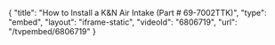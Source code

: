 {
    "title": "How to Install a K&N Air Intake (Part # 69-7002TTK)",
    "type": "embed",
    "layout": "iframe-static",
    "videoId": "6806719",
    "url": "\/tvpembed\/6806719"
}
